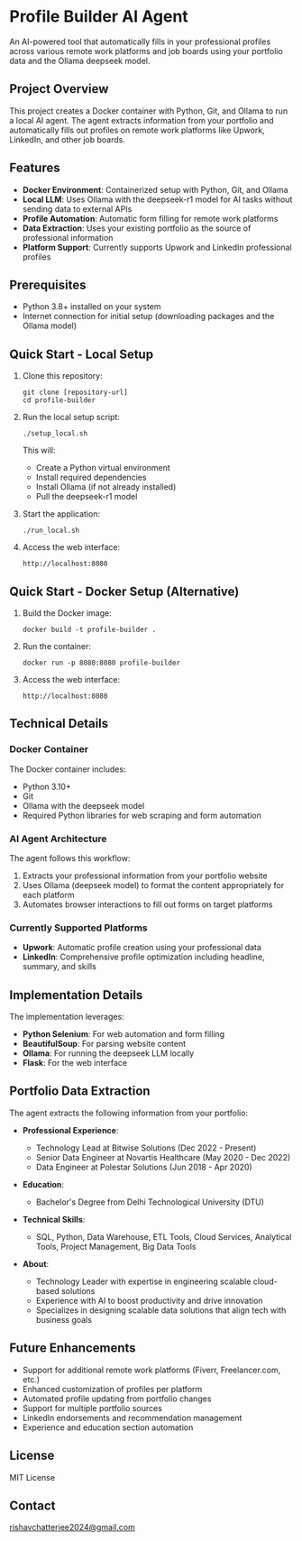 # Profile Builder AI Agent

An AI-powered tool that automatically fills in your professional profiles across various remote work platforms and job boards using your portfolio data and the Ollama deepseek model.

## Project Overview

This project creates a Docker container with Python, Git, and Ollama to run a local AI agent. The agent extracts information from your portfolio and automatically fills out profiles on remote work platforms like Upwork, LinkedIn, and other job boards.

## Features

- **Docker Environment**: Containerized setup with Python, Git, and Ollama
- **Local LLM**: Uses Ollama with the deepseek-r1 model for AI tasks without sending data to external APIs
- **Profile Automation**: Automatic form filling for remote work platforms
- **Data Extraction**: Uses your existing portfolio as the source of professional information
- **Platform Support**: Currently supports Upwork and LinkedIn professional profiles

## Prerequisites

- Python 3.8+ installed on your system
- Internet connection for initial setup (downloading packages and the Ollama model)

## Quick Start - Local Setup

1. Clone this repository:
   ```
   git clone [repository-url]
   cd profile-builder
   ```

2. Run the local setup script:
   ```
   ./setup_local.sh
   ```
   This will:
   - Create a Python virtual environment
   - Install required dependencies
   - Install Ollama (if not already installed)
   - Pull the deepseek-r1 model

3. Start the application:
   ```
   ./run_local.sh
   ```

4. Access the web interface:
   ```
   http://localhost:8080
   ```

## Quick Start - Docker Setup (Alternative)

1. Build the Docker image:
   ```
   docker build -t profile-builder .
   ```

2. Run the container:
   ```
   docker run -p 8080:8080 profile-builder
   ```

4. Access the web interface:
   ```
   http://localhost:8080
   ```

## Technical Details

### Docker Container

The Docker container includes:
- Python 3.10+
- Git
- Ollama with the deepseek model
- Required Python libraries for web scraping and form automation

### AI Agent Architecture

The agent follows this workflow:
1. Extracts your professional information from your portfolio website
2. Uses Ollama (deepseek model) to format the content appropriately for each platform
3. Automates browser interactions to fill out forms on target platforms

### Currently Supported Platforms

- **Upwork**: Automatic profile creation using your professional data
- **LinkedIn**: Comprehensive profile optimization including headline, summary, and skills

## Implementation Details

The implementation leverages:
- **Python Selenium**: For web automation and form filling
- **BeautifulSoup**: For parsing website content
- **Ollama**: For running the deepseek LLM locally
- **Flask**: For the web interface

## Portfolio Data Extraction

The agent extracts the following information from your portfolio:

- **Professional Experience**:
  - Technology Lead at Bitwise Solutions (Dec 2022 - Present)
  - Senior Data Engineer at Novartis Healthcare (May 2020 - Dec 2022)
  - Data Engineer at Polestar Solutions (Jun 2018 - Apr 2020)

- **Education**:
  - Bachelor's Degree from Delhi Technological University (DTU)

- **Technical Skills**:
  - SQL, Python, Data Warehouse, ETL Tools, Cloud Services, Analytical Tools, Project Management, Big Data Tools

- **About**:
  - Technology Leader with expertise in engineering scalable cloud-based solutions
  - Experience with AI to boost productivity and drive innovation
  - Specializes in designing scalable data solutions that align tech with business goals

## Future Enhancements

- Support for additional remote work platforms (Fiverr, Freelancer.com, etc.)
- Enhanced customization of profiles per platform
- Automated profile updating from portfolio changes
- Support for multiple portfolio sources
- LinkedIn endorsements and recommendation management
- Experience and education section automation

## License

MIT License

## Contact

rishavchatterjee2024@gmail.com
